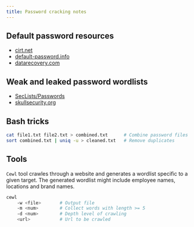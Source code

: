```yaml
---
title: Password cracking notes
---
```


## Default password resources

* [cirt.net](https://cirt.net/passwords)
* [default-password.info](https://default-password.info/)
* [datarecovery.com](https://datarecovery.com/rd/default-passwords/)

## Weak and leaked password wordlists

* [SecLists/Passwords](https://github.com/danielmiessler/SecLists/tree/master/Passwords)
* [skullsecurity.org](https://wiki.skullsecurity.org/index.php?title=Passwords)

## Bash tricks

```bash
cat file1.txt file2.txt > combined.txt      # Combine password files
sort combined.txt | uniq -u > cleaned.txt   # Remove duplicates
```

## Tools

`Cewl` tool crawles through a website and generates a wordlist specific to a given target. The generated wordlist might include employee names, locations and brand names.

```bash
cewl
    -w <file>       # Output file
    -m <num>        # Collect words with length >= 5
    -d <num>        # Depth level of crawling
    <url>           # Url to be crawled
```
